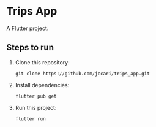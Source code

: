 # Trips App

A Flutter project.

## Steps to run
1. Clone this repository:
    ```
    git clone https://github.com/jccari/trips_app.git
    ```

2. Install dependencies:
    ```
    flutter pub get
    ```

3. Run this project:
    ```
    flutter run
    ```